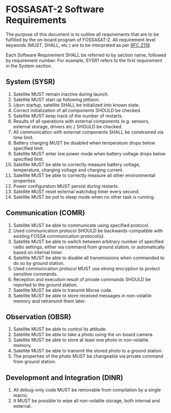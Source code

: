 # FOSSASAT-2 Software Requirements
The purpose of this document is to outline all requirements that are to be fulfilled by the on-board program of FOSSASAT-2. All requirement level keywords (MUST, SHALL, etc.) are to be interpreted as per [RFC 2119](https://www.ietf.org/rfc/rfc2119.txt).

Each Software Requirement SHALL be referred to by section name, followed by requirement number. For example, SYSR1 refers to the first requirement in the System section.

## System (SYSR)
1. Satellite MUST remain inactive during launch.
2. Satellite MUST start up following jettison.
3. Upon startup, satellite SHALL be initialized into known state.
4. Correct initialization of all components SHOULD be checked.
5. Satellite MUST keep track of the number of restarts.
6. Results of all operations with external components (e.g. sensors, external storage, drivers etc.) SHOULD be checked.
7. All communication with external components SHALL be constrained via time limit.
8. Battery charging MUST be disabled when temperature drops below specified limit.
9. Satellite MUST enter low power mode when battery voltage drops below specified limit.
10. Satellite MUST be able to correctly measure battery voltage, temperature, charging voltage and charging current.
11. Satellite MUST be able to correctly measure all other environmental properties.
12. Power configuration MUST persist during restarts.
13. Satellite MUST reset external watchdog timer every second.
14. Satellite MUST be put to sleep mode when no other task is running.

## Communication (COMR)
1. Satellite MUST be able to communicate using specified protocol.
2. Used communication protocol SHOULD be backwards-compatible with existing FOSSA communication protocol(s).
3. Satellite MUST be able to switch between arbitrary number of specified radio settings, either via command from ground station, or automatically based on internal timer.
4. Satellite MUST be able to disable all transmissions when commanded to do so by ground station.
5. Used communication protocol MUST use strong encryption to protect sensitive commands.
6. Reception and execution result of private commands SHOULD be reported to the ground station.
7. Satellite MUST be able to transmit Morse code.
8. Satellite MUST be able to store received messages in non-volatile memory and retransmit them later.

## Observation (OBSR)
1. Satellite MUST be able to control its attitude.
2. Satellite MUST be able to take a photo using the on-board camera.
3. Satellite MUST be able to store at least one photo in non-volatile memory.
4. Satellite MUST be able to transmit the stored photo to a ground station.
5. The properties of the photo MUST be changeable via private command from ground station.

## Development and Integration (DINR)
1. All debug-only code MUST be removable from compilation by a single macro.
2. It MUST be possible to wipe all non-volatile storage, both internal and external.
